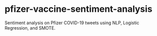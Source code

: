 # pfizer-vaccine-sentiment-analysis
Sentiment analysis on Pfizer COVID-19 tweets using NLP, Logistic Regression, and SMOTE.
